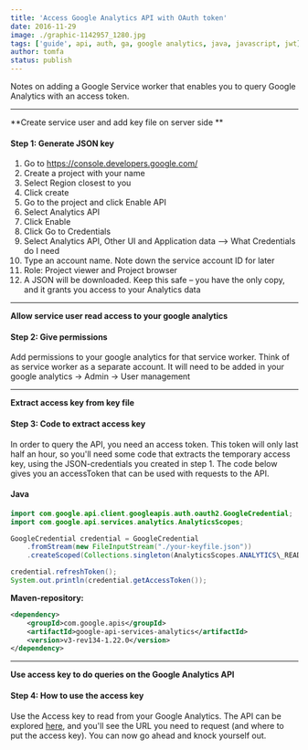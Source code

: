 ```yaml
---
title: 'Access Google Analytics API with OAuth token'
date: 2016-11-29
image: ./graphic-1142957_1280.jpg
tags: ['guide', api, auth, ga, google analytics, java, javascript, jwt]
author: tomfa
status: publish
---
```


Notes on adding a Google Service worker that enables you to query Google Analytics with an access token.

---

**Create service user and add key file on server side **

#### Step 1: Generate JSON key

1.  Go to https://console.developers.google.com/
2.  Create a project with your name
3.  Select Region closest to you
4.  Click create
5.  Go to the project and click Enable API
6.  Select Analytics API
7.  Click Enable
8.  Click Go to Credentials
9.  Select Analytics API, Other UI and Application data --> What Credentials do I need
10. Type an account name. Note down the service account ID for later
11. Role: Project viewer and Project browser
12. A JSON will be downloaded. Keep this safe – you have the only copy, and it grants you access to your Analytics data

---

**Allow service user read access to your google analytics**

#### Step 2: Give permissions

Add permissions to your google analytics for that service worker. Think of as service worker as a separate account. It will need to be added in your google analytics -> Admin -> User management

---

**Extract access key from key file**

#### Step 3: Code to extract access key

In order to query the API, you need an access token. This token will only last half an hour, so you'll need some code that extracts the temporary access key, using the JSON-credentials you created in step 1. The code below gives you an accessToken that can be used with requests to the API.

#### Java

```java
import com.google.api.client.googleapis.auth.oauth2.GoogleCredential;
import com.google.api.services.analytics.AnalyticsScopes;

GoogleCredential credential = GoogleCredential
    .fromStream(new FileInputStream("./your-keyfile.json"))
    .createScoped(Collections.singleton(AnalyticsScopes.ANALYTICS\_READONLY));

credential.refreshToken();
System.out.println(credential.getAccessToken());
```

**Maven-repository:**

```xml
<dependency>
    <groupId>com.google.apis</groupId>
    <artifactId>google-api-services-analytics</artifactId>
    <version>v3-rev134-1.22.0</version>
</dependency>
```

---

**Use access key to do queries on the Google Analytics API**

#### Step 4: How to use the access key

Use the Access key to read from your Google Analytics. The API can be explored [here](https://ga-dev-tools.appspot.com/query-explorer/), and you'll see the URL you need to request (and where to put the access key). You can now go ahead and knock yourself out.
